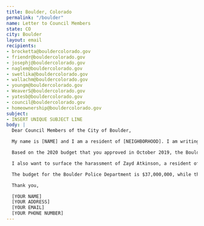 ```yaml
---
title: Boulder, Colorado
permalink: "/boulder"
name: Letter to Council Members
state: CO
city: Boulder
layout: email
recipients:
- brocketta@bouldercolorado.gov
- friendr@bouldercolorado.gov
- josephj@bouldercolorado.gov
- naglem@bouldercolorado.gov
- swetlika@bouldercolorado.gov
- wallachm@bouldercolorado.gov
- youngm@bouldercolorado.gov
- WeaverS@bouldercolorado.gov
- yatesb@bouldercolorado.gov
- council@bouldercolorado.gov
- homeownership@bouldercolorado.gov
subject:
- INSERT UNIQUE SUBJECT LINE
body: |
  Dear Council Members of the City of Boulder,

  My name is [NAME] and I am a resident of [NEIGHBORHOOD]. I am writing to urge you to defund the Boulder Police Department.

  Based on the 2020 budget that you approved in October 2019, the Boulder Police Department received $38,629,082, which represents an ~8% increase since 2018. Meanwhile, the budget for Housing and Human Services for 2020 is $21,655,671, representing a staggering 28% reduction in budget since 2018. Most of those cuts come from a reduction in funding to "Community Investment" for Housing. That's untenable, especially coming from a city that prides itself in promoting equity. I strongly suggest that the Boulder Police Department be defunded immediately and that the money go towards creating and maintaining affordable housing within city limits. I would also like to see policy enacted around increasing limits on unrelated residents within a home.

  I also want to surface the harassment of Zayd Atkinson, a resident of Boulder and a student at Naropa University, by the Boulder Police Department. Instead of funding the harassment of Boulder residents of color, the city should fund affordable housing and other community programs.

  The budget for the Boulder Police Department is $37,000,000, while the budget for Housing and Human Services is less than $5,000,000. I strongly suggest that the Boulder Police Department be defunded immediately and that the money go towards creating affordable housing within city limits, along with other community programs that invest in restorative justice, mental health, and our youth.

  Thank you,

  [YOUR NAME]
  [YOUR ADDRESS]
  [YOUR EMAIL]
  [YOUR PHONE NUMBER]
---
```


